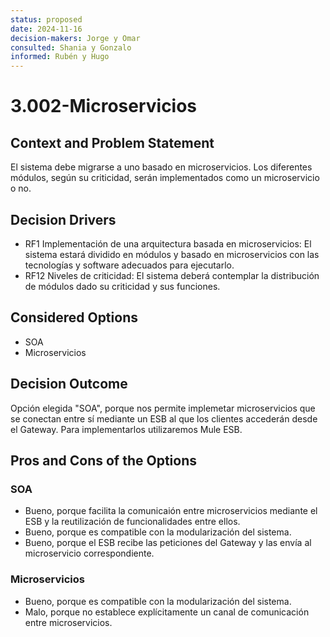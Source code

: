 ```yaml
---
status: proposed
date: 2024-11-16
decision-makers: Jorge y Omar 
consulted: Shania y Gonzalo
informed: Rubén y Hugo
---
```


# 3.002-Microservicios

## Context and Problem Statement

El sistema debe migrarse a uno basado en microservicios. Los diferentes módulos, según su criticidad, serán implementados como un microservicio o no.

## Decision Drivers

* RF1 Implementación de una arquitectura basada en microservicios: El sistema estará dividido en módulos y basado en microservicios con las tecnologías y software adecuados para ejecutarlo.
* RF12 Niveles de criticidad: El sistema deberá contemplar la distribución de módulos dado su criticidad y sus funciones.

## Considered Options

* SOA
* Microservicios

## Decision Outcome

Opción elegida "SOA", porque nos permite implemetar microservicios que se conectan entre sí mediante un ESB al que los clientes accederán desde el Gateway. Para implementarlos utilizaremos Mule ESB.

## Pros and Cons of the Options

### SOA

* Bueno, porque facilita la comunicaión entre microservicios mediante el ESB y la reutilización de funcionalidades entre ellos.
* Bueno, porque es compatible con la modularización del sistema.
* Bueno, porque el ESB recibe las peticiones del Gateway y las envía al microservicio correspondiente.

### Microservicios

* Bueno, porque es compatible con la modularización del sistema.
* Malo, porque no establece explícitamente un canal de comunicación entre microservicios.
